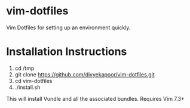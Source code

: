 vim-dotfiles
============

Vim Dotfiles for setting up an environment quickly.

Installation Instructions
=========================

1. cd /tmp
2. git clone https://github.com/divyekapoor/vim-dotfiles.git
3. cd vim-dotfiles
4. ./install.sh

This will install Vundle and all the associated bundles.
Requires Vim 7.3+
